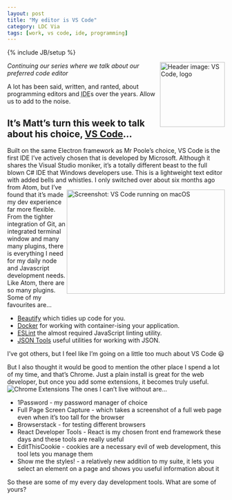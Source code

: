 ```yaml
---
layout: post
title: "My editor is VS Code"
category: LDC Via
tags: [work, vs code, ide, programming]
---
```

{% include JB/setup %}
<div class="blog-header">
  <img src="https://ldcvia.s3.amazonaws.com/vscode.png" alt="Header image: VS Code, logo" title="Header image: VS Code Logo" width="150px" height="150px" style="float: right;" />
</div>
 
_Continuing our series where we talk about our preferred code editor_
 
A lot has been said, written, and ranted, about programming editors and <abbr title="Integrated Development Environment">IDE</abbr>s over the years. Allow us to add to the noise.
 
It’s Matt’s turn this week to talk about his choice, [VS Code](https://code.visualstudio.com/)&hellip;
----
Built on the same Electron framework as Mr Poole’s choice, VS Code is the first IDE I’ve actively chosen that is developed by Microsoft. Although it shares the Visual Studio moniker, it’s a totally different beast to the full blown C# IDE that Windows developers use. This is a lightweight text editor with added bells and whistles.
<img src="https://ldcvia.s3.amazonaws.com/vscodescreenshot.png" alt="Screenshot: VS Code running on macOS" title="Screenshot: VS Code running on macOS" height="241" width="366" style="float: right; margin: 1em auto "/>
I only switched over about six months ago from Atom, but I’ve found that it’s made my dev experience far more flexible. From the tighter integration of Git, an integrated terminal window and many many plugins, there is everything I need for my daily node and Javascript development needs.
Like Atom, there are so many plugins. Some of my favourites are…

* [Beautify](https://marketplace.visualstudio.com/items?itemName=HookyQR.beautify) which tidies up code for you.
* [Docker](https://marketplace.visualstudio.com/items?itemName=PeterJausovec.vscode-docker) for working with container-ising your application.
* [ESLint](https://marketplace.visualstudio.com/items?itemName=dbaeumer.vscode-eslint) the almost required JavaScript linting utility.
* [JSON Tools](https://marketplace.visualstudio.com/items?itemName=eriklynd.json-tools) useful utilities for working with JSON.

I’ve got others, but I feel like I’m going on a little too much about VS Code 😃

But I also thought it would be good to mention the other place I spend a lot of my time, and that’s Chrome. Just a plain install is great for the web developer, but once you add some extensions, it becomes truly useful.
![Chrome Extensions](https://ldcvia.s3.amazonaws.com/chromeplugins.png)
The ones I can’t live without are…
* 1Password - my password manager of choice
* Full Page Screen Capture - which takes a screenshot of a full web page even when it’s too tall for the browser
* Browserstack - for testing different browsers
* React Developer Tools - React is my chosen front end framework these days and these tools are really useful
* EditThisCookie - cookies are a necessary evil of web development, this tool lets you manage them
* Show me the styles! - a relatively new addition to my suite, it lets you select an element on a page and shows you useful information about it

So these are some of my every day development tools. What are some of yours?
